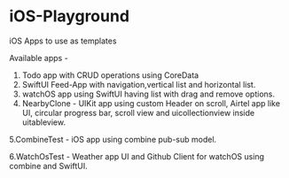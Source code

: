 # iOS-Playground
iOS Apps to use as templates

Available apps - 


1. Todo app with CRUD operations using CoreData
2. SwiftUI Feed-App with navigation,vertical list and horizontal list. 
3. watchOS app using SwiftUI having list with drag and remove options.
4. NearbyClone - UIKit app using custom Header on scroll, Airtel app like UI, circular progress bar, scroll view and uicollectionview inside uitableview. 

5.CombineTest - iOS app using combine pub-sub model.

6.WatchOsTest - Weather app UI and Github Client for watchOS using combine and SwiftUI.
